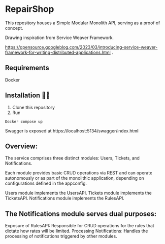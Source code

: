 # RepairShop
This repository houses a Simple Modular Monolith API, serving as a proof of concept.

Drawing inspiration from Service Weaver Framework.

https://opensource.googleblog.com/2023/03/introducing-service-weaver-framework-for-writing-distributed-applications.html .

## Requirements 
Docker

## Installation 👩‍💻
1. Clone this repository
2. Run 

```
Docker compose up 
```

Swagger is exposed at https://localhost:5134/swagger/index.html

## Overview: 
The service comprises three distinct modules: Users, Tickets, and Notifications.

Each module provides basic CRUD operations via REST and can operate autonomously or as part of the monolithic application, depending on configurations defined in the appconfig.

Users module implements the UsersAPI.
Tickets module implements the TicketsAPI.
Notifications module implements the RulesAPI.

## The Notifications module serves dual purposes:
Exposure of RulesAPI: Responsible for CRUD operations for the rules that dictate how rates will be limited.
Processing Notifications: Handles the processing of notifications triggered by other modules.

